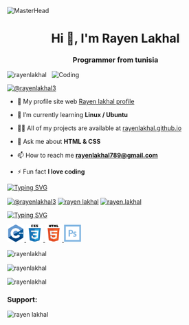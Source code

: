 ![MasterHead](https://www.canva.com/design/DAFXAN_C1go/99MKoEXiTZys7-qTX7jaqA/watch?utm_content=DAFXAN_C1go&utm_campaign=designshare&utm_medium=link&utm_source=publishsharelink)

<h1 align="center">Hi 👋, I'm Rayen Lakhal</h1>
<h3 align="center">Programmer from tunisia</h3>

<img align="right" alt="Coding" width="400" src="https://i.pinimg.com/originals/e4/26/70/e426702edf874b181aced1e2fa5c6cde.gif">

<p align="left"> <img src="https://komarev.com/ghpvc/?username=rayenlakhal&label=Profile%20views&color=0e75b6&style=flat" alt="rayenlakhal" /> </p>

<p align="left"> <a href="https://twitter.com/@rayenlakhal3" target="blank"><img src="https://img.shields.io/twitter/follow/@rayenlakhal3?logo=twitter&style=for-the-badge" alt="@rayenlakhal3" /></a> </p>

- 👨 My profile site web [Rayen lakhal profile](https://rayenlakhal.github.io/)

- 🌱 I’m currently learning **Linux / Ubuntu**

- 👨‍💻 All of my projects are available at [rayenlakhal.github.io](rayenlakhal.github.io)

- 💬 Ask me about **HTML & CSS**

- 📫 How to reach me **rayenlakhal789@gmail.com**

- ⚡ Fun fact **I love coding**

[![Typing SVG](https://readme-typing-svg.herokuapp.com?font=Poppins&size=30&color=F7F7F7&lines=%E2%98%8E%EF%B8%8F+Connect+with+me%3A)](https://git.io/typing-svg)
<p align="left">
<a href="https://twitter.com/@rayenlakhal3" target="blank"><img align="center" src="https://raw.githubusercontent.com/rahuldkjain/github-profile-readme-generator/master/src/images/icons/Social/twitter.svg" alt="@rayenlakhal3" height="30" width="40" /></a>
<a href="https://fb.com/rayen.lakhal.794" target="blank"><img align="center" src="https://raw.githubusercontent.com/rahuldkjain/github-profile-readme-generator/master/src/images/icons/Social/facebook.svg" alt="rayen lakhal" height="30" width="40" /></a>
<a href="https://instagram.com/rayen.lakhal" target="blank"><img align="center" src="https://raw.githubusercontent.com/rahuldkjain/github-profile-readme-generator/master/src/images/icons/Social/instagram.svg" alt="rayen.lakhal" height="30" width="40" /></a>
</p>

[![Typing SVG](https://readme-typing-svg.herokuapp.com?font=Poppins&size=30&color=F7F7F7&lines=%F0%9F%94%A7+Languages+and+Tools%3A)](https://git.io/typing-svg)
<p align="left"> <a href="https://www.w3schools.com/cpp/" target="_blank" rel="noreferrer"> <img src="https://raw.githubusercontent.com/devicons/devicon/master/icons/cplusplus/cplusplus-original.svg" alt="cplusplus" width="40" height="40"/> </a> <a href="https://www.w3schools.com/css/" target="_blank" rel="noreferrer"> <img src="https://raw.githubusercontent.com/devicons/devicon/master/icons/css3/css3-original-wordmark.svg" alt="css3" width="40" height="40"/> </a> <a href="https://www.w3.org/html/" target="_blank" rel="noreferrer"> <img src="https://raw.githubusercontent.com/devicons/devicon/master/icons/html5/html5-original-wordmark.svg" alt="html5" width="40" height="40"/> </a> <a href="https://www.photoshop.com/en" target="_blank" rel="noreferrer"> <img src="https://raw.githubusercontent.com/devicons/devicon/master/icons/photoshop/photoshop-line.svg" alt="photoshop" width="40" height="40"/> </a> </p>

<p><img align="center" src="https://github-readme-stats.vercel.app/api/top-langs?username=rayenlakhal&show_icons=true&theme=tokyonight&locale=en&layout=compact" alt="rayenlakhal" /></p>

<p><img align="center" src="https://github-readme-stats.vercel.app/api?username=rayenlakhal&show_icons=true&theme=tokyonight&locale=en" alt="rayenlakhal" /></p>

<p><img align="center" src="https://github-readme-streak-stats.herokuapp.com/?user=rayenlakhal&theme=tokyonight" alt="rayenlakhal" /></p>

<h3 align="left">Support:</h3>
<p><a href="https://www.buymeacoffee.com/rayen lakhal"> <img align="left" src="https://cdn.buymeacoffee.com/buttons/v2/default-yellow.png" height="50" width="210" alt="rayen lakhal" /></a></p><br><br>
